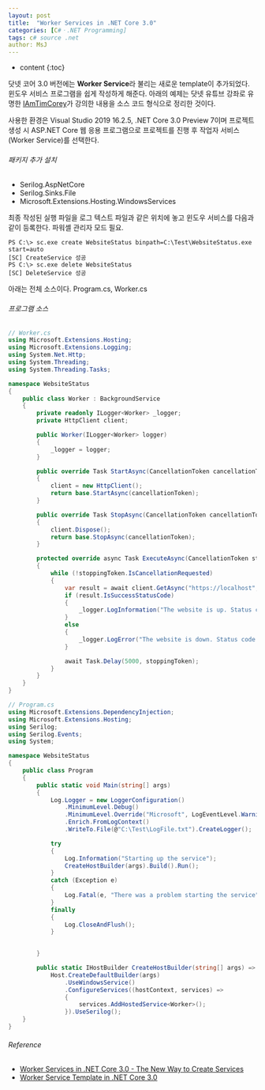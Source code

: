 ```yaml
---
layout: post
title:  "Worker Services in .NET Core 3.0"
categories: [C#ㆍ.NET Programming]
tags: c# source .net
author: MsJ
---
```


* content
{:toc}

닷넷 코어 3.0 버전에는 **Worker Service**라 불리는 새로운 template이 추가되었다. 윈도우 서비스 프로그램을 쉽게 작성하게 해준다. 아래의 예제는 닷넷 유튜브 강좌로 유명한 [IAmTimCorey](https://www.youtube.com/channel/UC-ptWR16ITQyYOglXyQmpzw)가 강의한 내용을 소스 코드 형식으로 정리한 것이다.

사용한 환경은 Visual Studio 2019 16.2.5, .NET Core 3.0 Preview 7이며 프로젝트 생성 시 ASP.NET Core 웹 응용 프로그램으로 프로젝트를 진행 후 작업자 서비스(Worker Service)를 선택한다.

###### 패키지 추가 설치

* Serilog.AspNetCore
* Serilog.Sinks.File
* Microsoft.Extensions.Hosting.WindowsServices

최종 작성된 실행 파일을 로그 텍스트 파일과 같은 위치에 놓고 윈도우 서비스를 다음과 같이 등록한다. 파워셸 관리자 모드 필요.

```
PS C:\> sc.exe create WebsiteStatus binpath=C:\Test\WebsiteStatus.exe start=auto
[SC] CreateService 성공
PS C:\> sc.exe delete WebsiteStatus
[SC] DeleteService 성공
```

아래는 전체 소스이다. Program.cs, Worker.cs





###### 프로그램 소스

```cs
// Worker.cs
using Microsoft.Extensions.Hosting;
using Microsoft.Extensions.Logging;
using System.Net.Http;
using System.Threading;
using System.Threading.Tasks;

namespace WebsiteStatus
{
    public class Worker : BackgroundService
    {
        private readonly ILogger<Worker> _logger;
        private HttpClient client;

        public Worker(ILogger<Worker> logger)
        {
            _logger = logger;
        }

        public override Task StartAsync(CancellationToken cancellationToken)
        {
            client = new HttpClient();
            return base.StartAsync(cancellationToken);
        }

        public override Task StopAsync(CancellationToken cancellationToken)
        {
            client.Dispose();
            return base.StopAsync(cancellationToken);
        }

        protected override async Task ExecuteAsync(CancellationToken stoppingToken)
        {
            while (!stoppingToken.IsCancellationRequested)
            {
                var result = await client.GetAsync("https://localhost", stoppingToken);
                if (result.IsSuccessStatusCode)
                {
                    _logger.LogInformation("The website is up. Status code {StatusCode}", result.StatusCode);
                }
                else
                {
                    _logger.LogError("The website is down. Status code {StatusCode}", result.StatusCode);
                }

                await Task.Delay(5000, stoppingToken);
            }
        }
    }
}
```

```cs
// Program.cs
using Microsoft.Extensions.DependencyInjection;
using Microsoft.Extensions.Hosting;
using Serilog;
using Serilog.Events;
using System;

namespace WebsiteStatus
{
    public class Program
    {
        public static void Main(string[] args)
        {
            Log.Logger = new LoggerConfiguration()
                .MinimumLevel.Debug()
                .MinimumLevel.Override("Microsoft", LogEventLevel.Warning)
                .Enrich.FromLogContext()
                .WriteTo.File(@"C:\Test\LogFile.txt").CreateLogger();

            try
            {
                Log.Information("Starting up the service");
                CreateHostBuilder(args).Build().Run();
            }
            catch (Exception e)
            {
                Log.Fatal(e, "There was a problem starting the service");
            }
            finally
            {
                Log.CloseAndFlush();
            }

            
        }

        public static IHostBuilder CreateHostBuilder(string[] args) =>
            Host.CreateDefaultBuilder(args)
                .UseWindowsService()
                .ConfigureServices((hostContext, services) =>
                {
                    services.AddHostedService<Worker>();
                }).UseSerilog();
    }
}
```

###### Reference
* [Worker Services in .NET Core 3.0 - The New Way to Create Services](https://www.youtube.com/watch?v=PzrTiz_NRKA)
* [Worker Service Template in .NET Core 3.0](https://dzone.com/articles/worker-service-template-in-net-core-30)
